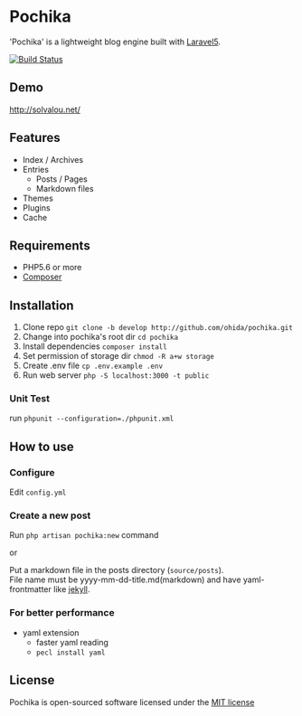 # Pochika

'Pochika' is a lightweight blog engine built with [Laravel5](http://laravel.com/).

[![Build Status](https://travis-ci.org/ohida/pochika.png?branch=develop)](https://travis-ci.org/ohida/pochika)

## Demo

http://solvalou.net/

## Features

* Index / Archives
* Entries
  * Posts / Pages
  * Markdown files
* Themes
* Plugins
* Cache

## Requirements

* PHP5.6 or more
* [Composer](https://github.com/composer/composer)

## Installation

1. Clone repo `git clone -b develop http://github.com/ohida/pochika.git`
1. Change into pochika's root dir `cd pochika`
1. Install dependencies `composer install`
1. Set permission of storage dir `chmod -R a+w storage`
1. Create .env file `cp .env.example .env`
1. Run web server `php -S localhost:3000 -t public`

### Unit Test

run `phpunit --configuration=./phpunit.xml`

## How to use

### Configure

Edit `config.yml`

### Create a new post
Run `php artisan pochika:new` command

or

Put a markdown file in the posts directory (`source/posts`).  
File name must be yyyy-mm-dd-title.md(markdown) and have yaml-frontmatter like [jekyll](http://jekyllrb.com/docs/frontmatter/).

### For better performance

* yaml extension
  * faster yaml reading
  * `pecl install yaml`

## License

Pochika is open-sourced software licensed under the [MIT license](http://opensource.org/licenses/MIT)

